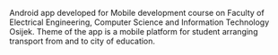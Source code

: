 Android app developed for Mobile development course on Faculty of Electrical Engineering, Computer Science and Information Technology Osijek.
Theme of the app is a mobile platform for student arranging transport from and to city of education.
